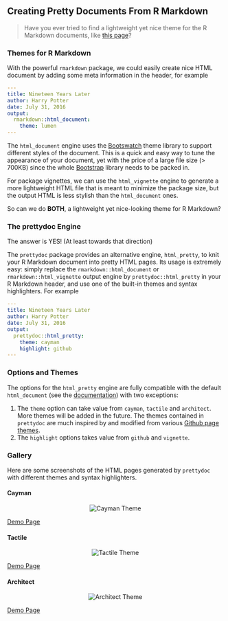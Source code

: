 ## Creating Pretty Documents From R Markdown

> Have you ever tried to find a lightweight yet nice theme for the R Markdown
documents, like [this page](http://yixuan.cos.name/prettydoc/)?

### Themes for R Markdown

With the powerful `rmarkdown` package, we could easily create nice HTML document
by adding some meta information in the header, for example

```yaml
---
title: Nineteen Years Later
author: Harry Potter
date: July 31, 2016
output:
  rmarkdown::html_document:
    theme: lumen
---
```

The `html_document` engine uses the [Bootswatch](http://bootswatch.com/)
theme library to support different styles of the document.
This is a quick and easy way to tune the appearance of your document, yet with
the price of a large file size (> 700KB) since the whole
[Bootstrap](http://getbootstrap.com/) library needs to be packed in.

For package vignettes, we can use the `html_vignette` engine to generate
a more lightweight HTML file that is meant to minimize the package size, but
the output HTML is less stylish than the `html_document` ones.

So can we do **BOTH**, a lightweight yet nice-looking theme for R Markdown?

### The prettydoc Engine

The answer is YES! (At least towards that direction)

The `prettydoc` package provides an alternative engine, `html_pretty`,
to knit your R Markdown document into pretty HTML pages.
Its usage is extremely easy: simply replace the
`rmarkdown::html_document` or `rmarkdown::html_vignette` output engine by
`prettydoc::html_pretty` in your R Markdown header, and use one of the built-in
themes and syntax highlighters. For example

```yaml
---
title: Nineteen Years Later
author: Harry Potter
date: July 31, 2016
output:
  prettydoc::html_pretty:
    theme: cayman
    highlight: github
---
```

### Options and Themes

The options for the `html_pretty` engine are fully compatible with the default
`html_document`
(see the [documentation](http://rmarkdown.rstudio.com/html_document_format.html))
with two exceptions:

1. The `theme` option can take value from `cayman`, `tactile` and
`architect`. More themes will be added in the future. The themes contained in
`prettydoc` are much inspired by and modified from
various [Github page themes](https://github.com/blog/1081-instantly-beautiful-project-pages).
2. The `highlight` options takes value from `github` and `vignette`.

### Gallery

Here are some screenshots of the HTML pages generated by `prettydoc` with
different themes and syntax highlighters.

#### Cayman

<div align="center">
  <img src="http://i.imgur.com/lVuvhDy.png" alt="Cayman Theme" />
</div>

[Demo Page](http://yixuan.cos.name/prettydoc/index.html)

#### Tactile

<div align="center">
  <img src="http://i.imgur.com/qU2AFRQ.png" alt="Tactile Theme" />
</div>

[Demo Page](http://yixuan.cos.name/prettydoc/tactile.html)

#### Architect

<div align="center">
  <img src="http://i.imgur.com/dkCi3ON.png" alt="Architect Theme" />
</div>

[Demo Page](http://yixuan.cos.name/prettydoc/architect.html)
